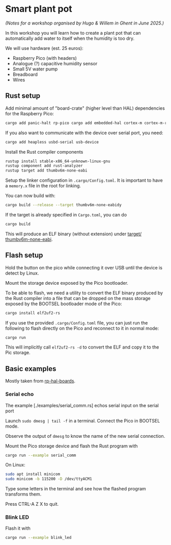# Smart plant pot

_(Notes for a workshop organised by Hugo & Willem in Ghent in June 2025.)_

In this workshop you will learn how to create a plant pot that can automatically add water to itself when the humidity is too dry.

We will use hardware (est. 25 euros):

- Raspberry Pico (with headers)
- Analogue (?) capacitive humidity sensor
- Small 5V water pump
- Breadboard
- Wires

## Rust setup

Add minimal amount of "board-crate" (higher level than HAL) dependencies for the Raspberry Pico:

```bash
cargo add panic-halt rp-pico cargo add embedded-hal cortex-m cortex-m-rt
```

If you also want to communicate with the device over serial port, you need:

```bash
cargo add heapless usbd-serial usb-device
```

Install the Rust compiler components

```bash
rustup install stable-x86_64-unknown-linux-gnu
rustup component add rust-analyzer
rustup target add thumbv6m-none-eabi
```

Setup the linker configuration in `.cargo/Config.toml`. It is important to have a `memory.x` file in the root for linking.

You can now build with:

```bash
cargo build --release --target thumbv6m-none-eabidy
```

If the target is already specified in `Cargo.toml`, you can do

```bash
cargo build
```

This will produce an ELF binary (without extension) under [target/ thumbv6m-none-eabi](./target/thumbv6m-none-eabidy).

## Flash setup

Hold the button on the pico while connecting it over USB until the device is detect by Linux.

Mount the storage device exposed by the Pico bootloader.

To be able to flash, we need a utility to convert the ELF binary produced by the Rust compiler into a file that can be dropped on the mass storage exposed by the BOOTSEL bootloader mode of the Pico:

```bash
cargo install elf2uf2-rs
```

If you use the provided `.cargo/Config.toml` file, you can just run the following to flash directly on the Pico and reconnect to it in normal mode:

```bash
cargo run
```

This will implicitly call `elf2uf2-rs -d` to convert the ELF and copy it to the Pic storage.

## Basic examples

Mostly taken from [rp-hal-boards](https://github.com/rp-rs/rp-hal-boards).

### Serial echo

The example [./examples/serial_comm.rs] echos serial input on the serial port

Launch `sudo dmesg | tail -f` in a terminal. Connect the Pico in BOOTSEL mode.

Observe the output of `dmesg` to know the name of the new serial connection.

Mount the Pico storage device and flash the Rust program with

```bash
cargo run --example serial_comm
```

On Linux:

```bash
sudo apt install minicom
sudo minicom -b 115200 -D /dev/ttyACM1
```

Type some letters in the terminal and see how the flashed program transforms them.

Press CTRL-A Z X to quit.

### Blink LED

Flash it with

```bash
cargo run --example blink_led
```
